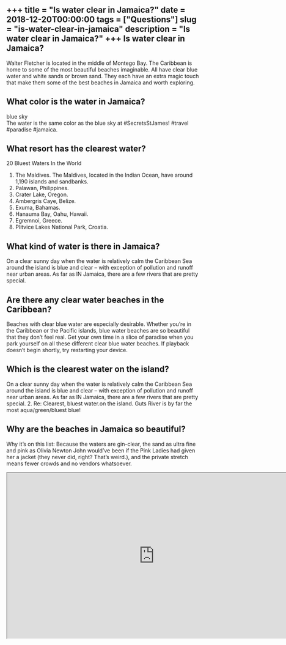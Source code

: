 +++
title = "Is water clear in Jamaica?"
date = 2018-12-20T00:00:00
tags = ["Questions"]
slug = "is-water-clear-in-jamaica"
description = "Is water clear in Jamaica?"
+++
Is water clear in Jamaica?
--------------------------

Walter Fletcher is located in the middle of Montego Bay. The Caribbean is home to some of the most beautiful beaches imaginable. All have clear blue water and white sands or brown sand. They each have an extra magic touch that make them some of the best beaches in Jamaica and worth exploring.

What color is the water in Jamaica?
-----------------------------------

blue sky  
The water is the same color as the blue sky at #SecretsStJames! #travel #paradise #jamaica.

What resort has the clearest water?
-----------------------------------

20 Bluest Waters In the World

1. The Maldives. The Maldives, located in the Indian Ocean, have around 1,190 islands and sandbanks.
2. Palawan, Philippines.
3. Crater Lake, Oregon.
4. Ambergris Caye, Belize.
5. Exuma, Bahamas.
6. Hanauma Bay, Oahu, Hawaii.
7. Egremnoi, Greece.
8. Plitvice Lakes National Park, Croatia.

What kind of water is there in Jamaica?
---------------------------------------

On a clear sunny day when the water is relatively calm the Caribbean Sea around the island is blue and clear – with exception of pollution and runoff near urban areas. As far as IN Jamaica, there are a few rivers that are pretty special.

Are there any clear water beaches in the Caribbean?
---------------------------------------------------

Beaches with clear blue water are especially desirable. Whether you’re in the Caribbean or the Pacific islands, blue water beaches are so beautiful that they don’t feel real. Get your own time in a slice of paradise when you park yourself on all these different clear blue water beaches. If playback doesn’t begin shortly, try restarting your device.

Which is the clearest water on the island?
------------------------------------------

On a clear sunny day when the water is relatively calm the Caribbean Sea around the island is blue and clear – with exception of pollution and runoff near urban areas. As far as IN Jamaica, there are a few rivers that are pretty special. 2. Re: Clearest, bluest water.on the island. Guts River is by far the most aqua/green/bluest blue!

Why are the beaches in Jamaica so beautiful?
--------------------------------------------

Why it’s on this list: Because the waters are gin-clear, the sand as ultra fine and pink as Olivia Newton John would’ve been if the Pink Ladies had given her a jacket (they never did, right? That’s weird.), and the private stretch means fewer crowds and no vendors whatsoever.

<iframe allow="accelerometer; autoplay; clipboard-write; encrypted-media; gyroscope; picture-in-picture" allowfullscreen="" class="__youtube_prefs__  epyt-is-override  no-lazyload" data-no-lazy="1" data-origheight="433" data-origwidth="770" data-skipgform_ajax_framebjll="" height="433" id="_ytid_25718" loading="lazy" src="https://www.youtube.com/embed/uiwZUCTD5EQ?enablejsapi=1&autoplay=0&cc_load_policy=0&cc_lang_pref=&iv_load_policy=1&loop=0&modestbranding=0&rel=1&fs=1&playsinline=0&autohide=2&theme=dark&color=red&controls=1&" title="YouTube player" width="770"></iframe>